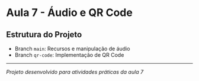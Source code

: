 # Aula 7 - Áudio e QR Code

## Estrutura do Projeto

- Branch `main`: Recursos e manipulação de áudio
- Branch `qr-code`: Implementação de QR Code

---

_Projeto desenvolvido para atividades práticas da aula 7_
